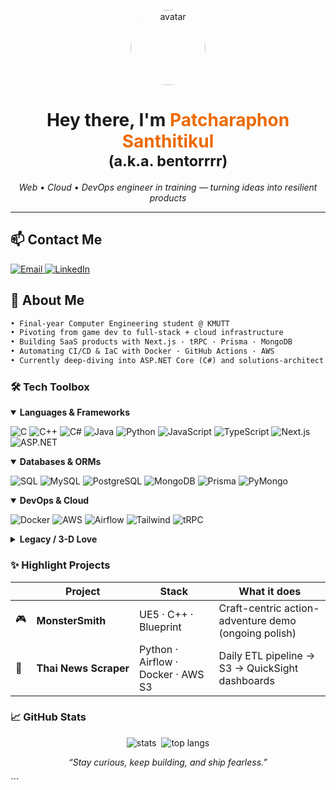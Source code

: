 <!-- ────────────────────────────────────────────────────────────────────────────── -->
<!--  🌟  B E N T O R R R R   •   G I T H U B   P R O F I L E   R E A D M E       -->
<!-- ────────────────────────────────────────────────────────────────────────────── -->

<p align="center">
  <img src="https://github.com/bentorrrr.png" width="120" alt="avatar" style="border-radius:50%">
</p>

<h1 align="center">Hey there, I'm <span style="color:#ec6a00;">Patcharaphon Santhitikul</span> <br/><sub>(a.k.a. <strong>bentorrrr</strong>)</sub></h1>

<p align="center"><em>Web • Cloud • DevOps engineer in training — turning ideas into resilient products</em></p>

---

## 📫 Contact&nbsp;Me
<p>
  <a href="mailto:bentorrrrr@gmail.com">
    <img alt="Email" src="https://img.shields.io/badge/bentorrrrr@gmail.com-D14836?style=for-the-badge&logo=gmail&logoColor=white">
  </a>
  <a href="https://www.linkedin.com/in/patcharaphon-santhitkul-409a57226/">
    <img alt="LinkedIn" src="https://img.shields.io/badge/LinkedIn-0A66C2?style=for-the-badge&logo=linkedin&logoColor=white">
  </a>
</p>

## 🚀 About&nbsp;Me
```txt
• Final-year Computer Engineering student @ KMUTT  
• Pivoting from game dev to full-stack + cloud infrastructure  
• Building SaaS products with Next.js · tRPC · Prisma · MongoDB  
• Automating CI/CD & IaC with Docker · GitHub Actions · AWS  
• Currently deep-diving into ASP.NET Core (C#) and solutions-architect tracks
```
### 🛠️ Tech Toolbox
<details open> <summary><strong>Languages &amp; Frameworks</strong></summary> <p> <img alt="C" src="https://img.shields.io/badge/C-00599C?style=for-the-badge&logo=c&logoColor=white"> <img alt="C++" src="https://img.shields.io/badge/C%2B%2B-00599C?style=for-the-badge&logo=cplusplus&logoColor=white"> <img alt="C#" src="https://img.shields.io/badge/C%23-239120?style=for-the-badge&logo=c-sharp&logoColor=white"> <img alt="Java" src="https://img.shields.io/badge/Java-007396?style=for-the-badge&logo=java&logoColor=white"> <img alt="Python" src="https://img.shields.io/badge/Python-3776AB?style=for-the-badge&logo=python&logoColor=white"> <img alt="JavaScript" src="https://img.shields.io/badge/JS-F7DF1E?style=for-the-badge&logo=javascript&logoColor=black"> <img alt="TypeScript" src="https://img.shields.io/badge/TS-3178C6?style=for-the-badge&logo=typescript&logoColor=white"> <img alt="Next.js" src="https://img.shields.io/badge/Next.js-000000?style=for-the-badge&logo=nextdotjs&logoColor=white"> <img alt="ASP.NET" src="https://img.shields.io/badge/ASP.NET-512BD4?style=for-the-badge&logo=.net&logoColor=white"> </p> </details> <details open> <summary><strong>Databases &amp; ORMs</strong></summary> <p> <img alt="SQL" src="https://img.shields.io/badge/SQL-4479A1?style=for-the-badge&logo=sqlite&logoColor=white"> <img alt="MySQL" src="https://img.shields.io/badge/MySQL-4479A1?style=for-the-badge&logo=mysql&logoColor=white"> <img alt="PostgreSQL" src="https://img.shields.io/badge/PostgreSQL-4169E1?style=for-the-badge&logo=postgresql&logoColor=white"> <img alt="MongoDB" src="https://img.shields.io/badge/MongoDB-47A248?style=for-the-badge&logo=mongodb&logoColor=white"> <img alt="Prisma" src="https://img.shields.io/badge/Prisma-2D3748?style=for-the-badge&logo=prisma&logoColor=white"> <img alt="PyMongo" src="https://img.shields.io/badge/PyMongo-3776AB?style=for-the-badge&logo=python&logoColor=white"> </p> </details> <details open> <summary><strong>DevOps &amp; Cloud</strong></summary> <p> <img alt="Docker" src="https://img.shields.io/badge/Docker-2496ED?style=for-the-badge&logo=docker&logoColor=white"> <img alt="AWS" src="https://img.shields.io/badge/AWS-FF9900?style=for-the-badge&logo=amazonaws&logoColor=white"> <img alt="Airflow" src="https://img.shields.io/badge/Apache Airflow-017CEE?style=for-the-badge&logo=apache-airflow&logoColor=white"> <img alt="Tailwind" src="https://img.shields.io/badge/Tailwind-06B6D4?style=for-the-badge&logo=tailwindcss&logoColor=white"> <img alt="tRPC" src="https://img.shields.io/badge/tRPC-2596be?style=for-the-badge&logoColor=white"> </p> </details> <details> <summary><strong>Legacy / 3-D&nbsp;Love</strong></summary> <p> <img alt="Unreal Engine" src="https://img.shields.io/badge/Unreal-313131?style=for-the-badge&logo=unreal-engine&logoColor=white"> <img alt="Unity" src="https://img.shields.io/badge/Unity-000000?style=for-the-badge&logo=unity&logoColor=white"> </p> </details>

### ✨ Highlight Projects
|    | Project               | Stack                              | What it does                                         |
| -- | --------------------- | ---------------------------------- | ---------------------------------------------------- |
| 🎮 | **MonsterSmith**      | UE5 · C++ · Blueprint              | Craft-centric action-adventure demo (ongoing polish) |
| 📰 | **Thai News Scraper** | Python · Airflow · Docker · AWS S3 | Daily ETL pipeline → S3 → QuickSight dashboards      |

### 📈 GitHub Stats
<p align="center"> <img src="https://github-readme-stats.vercel.app/api?username=bentorrrr&show_icons=true&theme=tokyonight&hide_border=true" alt="stats">&nbsp; <img src="https://github-readme-stats.vercel.app/api/top-langs/?username=bentorrrr&layout=compact&theme=tokyonight&hide_border=true" alt="top langs"> </p>

<p align="center"><i>“Stay curious, keep building, and ship fearless.”</i></p> ```
